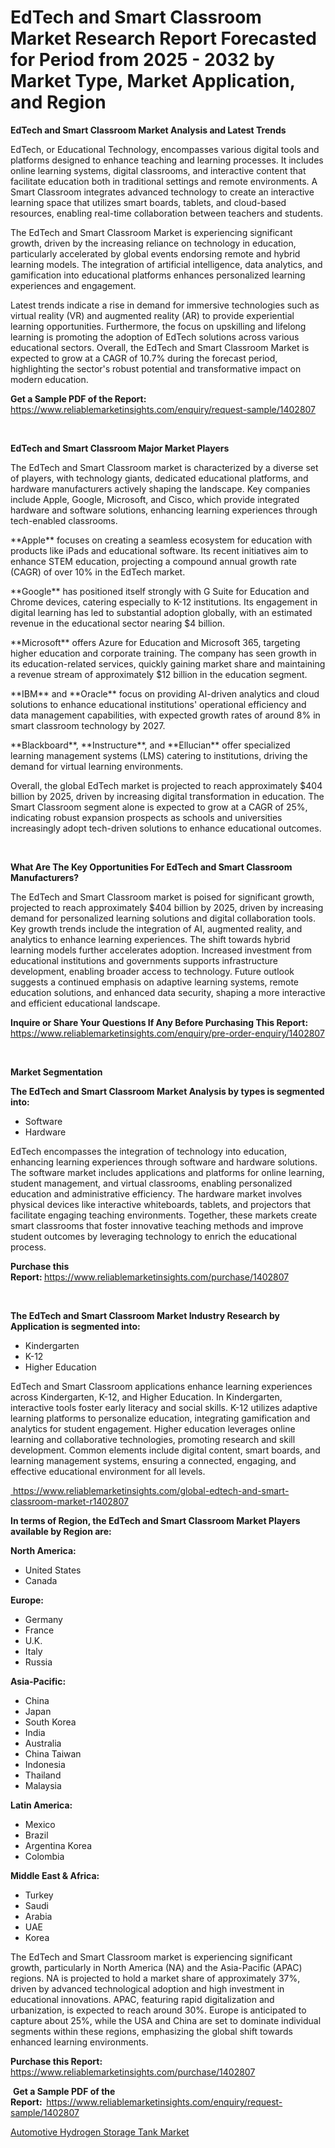 <p><h1>EdTech and Smart Classroom Market Research Report Forecasted for Period from 2025 -  2032 by Market Type, Market Application, and Region</h1></p><p><strong>EdTech and Smart Classroom Market Analysis and Latest Trends</strong></p>
<p><p>EdTech, or Educational Technology, encompasses various digital tools and platforms designed to enhance teaching and learning processes. It includes online learning systems, digital classrooms, and interactive content that facilitate education both in traditional settings and remote environments. A Smart Classroom integrates advanced technology to create an interactive learning space that utilizes smart boards, tablets, and cloud-based resources, enabling real-time collaboration between teachers and students.</p><p>The EdTech and Smart Classroom Market is experiencing significant growth, driven by the increasing reliance on technology in education, particularly accelerated by global events endorsing remote and hybrid learning models. The integration of artificial intelligence, data analytics, and gamification into educational platforms enhances personalized learning experiences and engagement.</p><p>Latest trends indicate a rise in demand for immersive technologies such as virtual reality (VR) and augmented reality (AR) to provide experiential learning opportunities. Furthermore, the focus on upskilling and lifelong learning is promoting the adoption of EdTech solutions across various educational sectors. Overall, the EdTech and Smart Classroom Market is expected to grow at a CAGR of 10.7% during the forecast period, highlighting the sector's robust potential and transformative impact on modern education.</p></p>
<p><strong>Get a Sample PDF of the Report:&nbsp;</strong> <a href="https://www.reliablemarketinsights.com/enquiry/request-sample/1402807?utm_campaign=1938&utm_medium=2&utm_source=Github&utm_content=ia&utm_term=28032025&utm_id=edtech-and-smart-classroom">https://www.reliablemarketinsights.com/enquiry/request-sample/1402807</a></p>
<p>&nbsp;</p>
<p><strong>EdTech and Smart Classroom Major Market Players</strong></p>
<p><p>The EdTech and Smart Classroom market is characterized by a diverse set of players, with technology giants, dedicated educational platforms, and hardware manufacturers actively shaping the landscape. Key companies include Apple, Google, Microsoft, and Cisco, which provide integrated hardware and software solutions, enhancing learning experiences through tech-enabled classrooms.</p><p>**Apple** focuses on creating a seamless ecosystem for education with products like iPads and educational software. Its recent initiatives aim to enhance STEM education, projecting a compound annual growth rate (CAGR) of over 10% in the EdTech market.</p><p>**Google** has positioned itself strongly with G Suite for Education and Chrome devices, catering especially to K-12 institutions. Its engagement in digital learning has led to substantial adoption globally, with an estimated revenue in the educational sector nearing $4 billion.</p><p>**Microsoft** offers Azure for Education and Microsoft 365, targeting higher education and corporate training. The company has seen growth in its education-related services, quickly gaining market share and maintaining a revenue stream of approximately $12 billion in the education segment.</p><p>**IBM** and **Oracle** focus on providing AI-driven analytics and cloud solutions to enhance educational institutions' operational efficiency and data management capabilities, with expected growth rates of around 8% in smart classroom technology by 2027.</p><p>**Blackboard**, **Instructure**, and **Ellucian** offer specialized learning management systems (LMS) catering to institutions, driving the demand for virtual learning environments.</p><p>Overall, the global EdTech market is projected to reach approximately $404 billion by 2025, driven by increasing digital transformation in education. The Smart Classroom segment alone is expected to grow at a CAGR of 25%, indicating robust expansion prospects as schools and universities increasingly adopt tech-driven solutions to enhance educational outcomes.</p></p>
<p>&nbsp;</p>
<p><strong>What Are The Key Opportunities For EdTech and Smart Classroom Manufacturers?</strong></p>
<p><p>The EdTech and Smart Classroom market is poised for significant growth, projected to reach approximately $404 billion by 2025, driven by increasing demand for personalized learning solutions and digital collaboration tools. Key growth trends include the integration of AI, augmented reality, and analytics to enhance learning experiences. The shift towards hybrid learning models further accelerates adoption. Increased investment from educational institutions and governments supports infrastructure development, enabling broader access to technology. Future outlook suggests a continued emphasis on adaptive learning systems, remote education solutions, and enhanced data security, shaping a more interactive and efficient educational landscape.</p></p>
<p><strong>Inquire or Share Your Questions If Any Before Purchasing This Report:</strong> <a href="https://www.reliablemarketinsights.com/enquiry/pre-order-enquiry/1402807?utm_campaign=1938&utm_medium=2&utm_source=Github&utm_content=ia&utm_term=28032025&utm_id=edtech-and-smart-classroom">https://www.reliablemarketinsights.com/enquiry/pre-order-enquiry/1402807</a></p>
<p>&nbsp;</p>
<p><strong>Market Segmentation</strong></p>
<p><strong>The EdTech and Smart Classroom Market Analysis by types is segmented into:</strong></p>
<p><ul><li>Software</li><li>Hardware</li></ul></p>
<p><p>EdTech encompasses the integration of technology into education, enhancing learning experiences through software and hardware solutions. The software market includes applications and platforms for online learning, student management, and virtual classrooms, enabling personalized education and administrative efficiency. The hardware market involves physical devices like interactive whiteboards, tablets, and projectors that facilitate engaging teaching environments. Together, these markets create smart classrooms that foster innovative teaching methods and improve student outcomes by leveraging technology to enrich the educational process.</p></p>
<p><strong>Purchase this Report:&nbsp;</strong><a href="https://www.reliablemarketinsights.com/purchase/1402807?utm_campaign=1938&utm_medium=2&utm_source=Github&utm_content=ia&utm_term=28032025&utm_id=edtech-and-smart-classroom">https://www.reliablemarketinsights.com/purchase/1402807</a></p>
<p>&nbsp;</p>
<p><strong>The EdTech and Smart Classroom Market Industry Research by Application is segmented into:</strong></p>
<p><ul><li>Kindergarten</li><li>K-12</li><li>Higher Education</li></ul></p>
<p><p>EdTech and Smart Classroom applications enhance learning experiences across Kindergarten, K-12, and Higher Education. In Kindergarten, interactive tools foster early literacy and social skills. K-12 utilizes adaptive learning platforms to personalize education, integrating gamification and analytics for student engagement. Higher education leverages online learning and collaborative technologies, promoting research and skill development. Common elements include digital content, smart boards, and learning management systems, ensuring a connected, engaging, and effective educational environment for all levels.</p></p>
<p><a href="https://www.reliablemarketinsights.com/global-edtech-and-smart-classroom-market-r1402807?utm_campaign=1938&utm_medium=2&utm_source=Github&utm_content=ia&utm_term=28032025&utm_id=edtech-and-smart-classroom">&nbsp;https://www.reliablemarketinsights.com/global-edtech-and-smart-classroom-market-r1402807</a></p>
<p><strong>In terms of Region, the EdTech and Smart Classroom Market Players available by Region are:</strong></p>
<p>
    <p> <strong> North America: </strong>
        <ul>
            <li>United States</li>
            <li>Canada</li>
        </ul>
        </p> 
    <p> <strong> Europe: </strong>
        <ul>
            <li>Germany</li>
            <li>France</li>
            <li>U.K.</li>
            <li>Italy</li>
            <li>Russia</li>
        </ul>
        </p> 
    <p> <strong> Asia-Pacific: </strong>
        <ul>
            <li>China</li>
            <li>Japan</li>
            <li>South Korea</li>
            <li>India</li>
            <li>Australia</li>
            <li>China Taiwan</li>
            <li>Indonesia</li>
            <li>Thailand</li>
            <li>Malaysia</li>
        </ul>
        </p> 
    <p> <strong> Latin America: </strong>
        <ul>
            <li>Mexico</li>
            <li>Brazil</li>
            <li>Argentina Korea</li>
            <li>Colombia</li>
        </ul>
        </p> 
    <p> <strong> Middle East & Africa: </strong>
        <ul>
            <li>Turkey</li>
            <li>Saudi</li>
            <li>Arabia</li>
            <li>UAE</li>
            <li>Korea</li>
        </ul>
    </p>
    </p>
<p><p>The EdTech and Smart Classroom market is experiencing significant growth, particularly in North America (NA) and the Asia-Pacific (APAC) regions. NA is projected to hold a market share of approximately 37%, driven by advanced technological adoption and high investment in educational innovations. APAC, featuring rapid digitalization and urbanization, is expected to reach around 30%. Europe is anticipated to capture about 25%, while the USA and China are set to dominate individual segments within these regions, emphasizing the global shift towards enhanced learning environments.</p></p>
<p><strong>Purchase this Report: </strong><a href="https://www.reliablemarketinsights.com/purchase/1402807?utm_campaign=1938&utm_medium=2&utm_source=Github&utm_content=ia&utm_term=28032025&utm_id=edtech-and-smart-classroom">https://www.reliablemarketinsights.com/purchase/1402807</a></p>
<p>&nbsp;<strong>Get a Sample PDF of the Report:&nbsp;&nbsp;</strong><a href="https://www.reliablemarketinsights.com/enquiry/request-sample/1402807?utm_campaign=1938&utm_medium=2&utm_source=Github&utm_content=ia&utm_term=28032025&utm_id=edtech-and-smart-classroom">https://www.reliablemarketinsights.com/enquiry/request-sample/1402807</a></p>
<p><strong></strong></p>
<p><p><a href="https://github.com/angelajermaine/Market-Research-Report-List-6/blob/main/automotive-hydrogen-storage-tank-market.md?utm_campaign=1938&utm_medium=2&utm_source=Github&utm_content=ia&utm_term=28032025&utm_id=edtech-and-smart-classroom">Automotive Hydrogen Storage Tank Market</a></p></p>